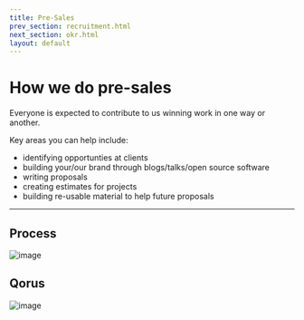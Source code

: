 ```yaml
---
title: Pre-Sales
prev_section: recruitment.html
next_section: okr.html
layout: default
---
```


How we do pre-sales
===============

Everyone is expected to contribute to us winning work in one way or another.

Key areas you can help include:

- identifying opportunties at clients
- building your/our brand through blogs/talks/open source software
- writing proposals
- creating estimates for projects
- building re-usable material to help future proposals


------------------------------------------------------------------

## Process

![image](https://user-images.githubusercontent.com/662868/116036182-e3155d00-a698-11eb-813f-d7bd7ec8aee1.png)


## Qorus

![image](https://user-images.githubusercontent.com/662868/116036373-296abc00-a699-11eb-93ec-3ff7b56aedf1.png)

